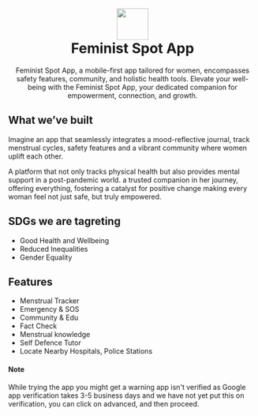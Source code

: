 <div align="center">
  <h1> 
    <img src="/assets/logo.png" width="64px">
    <br/> 
    Feminist Spot App
  </h1>
 Feminist Spot App, a mobile-first app tailored for women, encompasses safety features, community, and holistic health tools. Elevate your well-being with the Feminist Spot App, your dedicated companion for empowerment, connection, and growth.
</div>



## What we’ve built
Imagine an app that seamlessly integrates a mood-reflective journal, track menstrual cycles, safety features and a vibrant community where women uplift each other.

A platform that not only tracks physical health but also provides mental support in a post-pandemic world. a trusted companion in her journey, offering everything, fostering a catalyst for positive change making every woman feel not just safe, but truly empowered.

## SDGs we are tagreting
- Good Health and Wellbeing
- Reduced Inequalities
- Gender Equality

## Features
- Menstrual Tracker
- Emergency & SOS
- Community & Edu
- Fact Check
- Menstrual knowledge
- Self Defence Tutor
- Locate Nearby Hospitals, Police Stations


#### Note
While trying the app you might get a warning app isn't verified as Google app verification takes 3-5 business days and we have not yet put this on verification, you can click on advanced, and then proceed.


